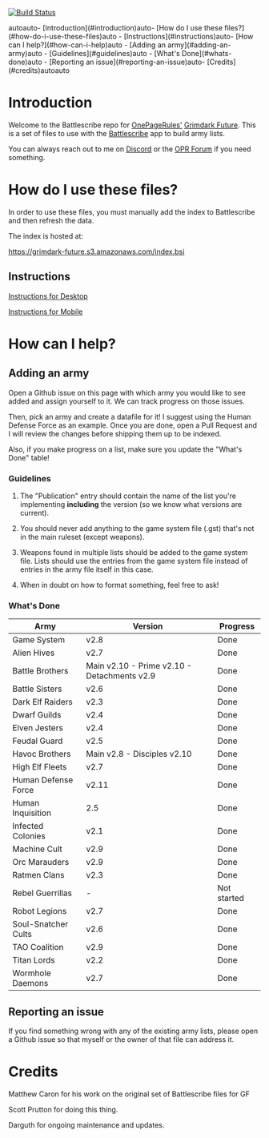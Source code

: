 [![Build Status](https://travis-ci.com/sprutton1/GrimdarkFutureBattlescribe.svg?branch=master)](https://travis-ci.com/sprutton1/GrimdarkFutureBattlescribe)

<!-- TOC -->autoauto- [Introduction](#introduction)auto- [How do I use these files?](#how-do-i-use-these-files)auto    - [Instructions](#instructions)auto- [How can I help?](#how-can-i-help)auto    - [Adding an army](#adding-an-army)auto        - [Guidelines](#guidelines)auto        - [What's Done](#whats-done)auto    - [Reporting an issue](#reporting-an-issue)auto- [Credits](#credits)autoauto<!-- /TOC -->

# Introduction

Welcome to the Battlescribe repo for [OnePageRules'](https://onepagerules.com/)
[Grimdark Future](https://onepagerules.com/portfolio/grimdark-future/). This is
a set of files to use with the [Battlescribe](https://battlescribe.net/) app to
build army lists.

You can always reach out to me on
[Discord](https://discordapp.com/channels/610199287346888743/610199287346888746)
or the [OPR Forum](http://forum.onepagerules.com/) if you need something.

# How do I use these files?

In order to use these files, you must manually add the index to Battlescribe and
then refresh the data.

The index is hosted at:

https://grimdark-future.s3.amazonaws.com/index.bsi

## Instructions

[Instructions for Desktop](./desktop.md)

[Instructions for Mobile](./mobile.md)

# How can I help?

## Adding an army

Open a Github issue on this page with which army you would like to see added and
assign yourself to it. We can track progress on those issues.

Then, pick an army and create a datafile for it! I suggest using the Human
Defense Force as an example. Once you are done, open a Pull Request and I will
review the changes before shipping them up to be indexed.

Also, if you make progress on a list, make sure you update the "What's Done"
table!

### Guidelines

1. The "Publication" entry should contain the name of the list you're
   implementing **including** the version (so we know what versions are
   current).

2. You should never add anything to the game system file (.gst) that's not in
   the main ruleset (except weapons).

3. Weapons found in multiple lists should be added to the game system file.
   Lists should use the entries from the game system file instead of entries in
   the army file itself in this case.

4. When in doubt on how to format something, feel free to ask!

### What's Done

| Army | Version | Progress |
|---|---|---|
|Game System|v2.8|Done|
|Alien Hives|v2.7|Done|
|Battle Brothers|Main v2.10 - Prime v2.10 - Detachments v2.9|Done|
|Battle Sisters|v2.6|Done|
|Dark Elf Raiders|v2.3|Done|
|Dwarf Guilds|v2.4|Done|
|Elven Jesters|v2.4|Done|
|Feudal Guard|v2.5|Done|
|Havoc Brothers|Main v2.8 - Disciples v2.10|Done|
|High Elf Fleets|v2.7|Done|
|Human Defense Force|v2.11|Done|
|Human Inquisition|2.5|Done|
|Infected Colonies|v2.1|Done|
|Machine Cult|v2.9|Done|
|Orc Marauders|v2.9|Done|
|Ratmen Clans|v2.3|Done|
|Rebel Guerrillas|-|Not started|
|Robot Legions|v2.7|Done|
|Soul-Snatcher Cults|v2.6|Done|
|TAO Coalition|v2.9|Done|
|Titan Lords|v2.2|Done|
|Wormhole Daemons|v2.7|Done|



## Reporting an issue

If you find something wrong with any of the existing army lists, please open a
Github issue so that myself or the owner of that file can address it.

# Credits

Matthew Caron for his work on the original set of Battlescribe files for GF

Scott Prutton for doing this thing.

Darguth for ongoing maintenance and updates.